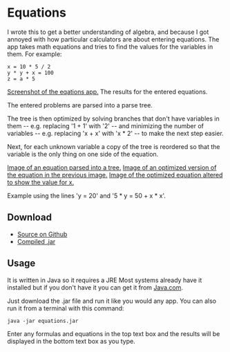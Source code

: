# Equations
 
I wrote this to get a better understanding of algebra, and because I
got annoyed with how particular calculators are about entering
equations. The app takes math equations and tries to find the values
for the variables in them. For example:

    x = 10 * 5 / 2
    y * y + x = 100 
    z = a * 5

[Screenshot of the eqations app.](/images/equations1.png)
The results for the entered equations.

The entered problems are parsed into a parse tree. 

The tree is then optimized by solving branches that don't have
variables in them -- e.g. replacing '1 + 1' with '2' -- and minimizing
the number of variables -- e.g. replacing 'x + x' with 'x * 2' -- to
make the next step easier.

Next, for each unknown variable a copy of the tree is reordered so
that the variable is the only thing on one side of the equation. 

<div class="figure">

[Image of an equation parsed into a tree.](/images/calc1.svg)
[Image of an optimized version of the equation in the previous image.](/images/calc2.svg)
[Image of the optimized equation altered to show the value for x.](/images/calc3.svg)

Example using the lines 'y = 20' and '5 * y = 50 + x * x'.

</div>

## Download

- [Source on Github](https://github.com/BramvdKroef/Equations)
- [Compiled .jar](/files/equations.jar)

## Usage

It is written in Java so it requires a JRE
Most systems already have it installed but if you don't have it you
can get it from [Java.com](http://www.java.com).

Just download the .jar file and run it like you would any app. You can
also run it from a terminal with this command:

    java -jar equations.jar

Enter any formulas and equations in the top text box and the results
will be displayed in the bottom text box as you type.


